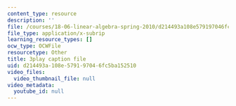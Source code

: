 ```yaml
---
content_type: resource
description: ''
file: /courses/18-06-linear-algebra-spring-2010/d214493a108e579197046fc5ba152510_UCc9q_cAhho.vtt
file_type: application/x-subrip
learning_resource_types: []
ocw_type: OCWFile
resourcetype: Other
title: 3play caption file
uid: d214493a-108e-5791-9704-6fc5ba152510
video_files:
  video_thumbnail_file: null
video_metadata:
  youtube_id: null
---
```

